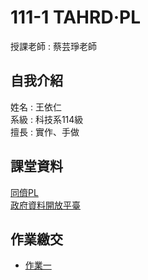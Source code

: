 # 111-1 TAHRD·PL
授課老師 : 蔡芸琤老師<br />

自我介紹
-------------
姓名 : 王依仁<br />
系級 : 科技系114級 <br />
擅長 : 實作、手做

課堂資料
-------------
[同儕PL](https://docs.google.com/spreadsheets/d/1hRIOovstwJst0SXgM_bogjYsrHLVZv4uVOkmYrgbql0/edit#gid=948403574) <br />
[政府資料開放平臺](https://data.gov.tw/datasets/search?p=1&size=10&s=dataset_view_times_desc&rct=283)

作業繳交
-------------
- [作業一](https://github.com/yiiiiijen/111-1-TAHRDPL/tree/main/0922)
